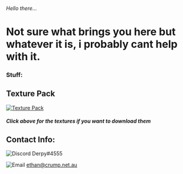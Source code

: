 
###### Hello there...

# Not sure what brings you here but whatever it is, i probably cant help with it.


### Stuff:

## Texture Pack

[![`Texture Pack`](https://cdn.discordapp.com/attachments/584355797366997002/888985681957908521/unknown.png)](https://dxrpy.github.io/Dxrpys-Garbage-Website/texture-pack)
##### Click above for the textures if you want to download them


















## Contact Info:
![`Discord`](https://cdn.discordapp.com/attachments/584355797366997002/888983547581431869/discord_logo-freelogovectors.net_-400x400.png)      Derpy#4555


![`Email`](https://cdn.discordapp.com/attachments/584355797366997002/888984411813609482/8fc37b74b608a622588fbaa361485f32.png)     ethan@crump.net.au
